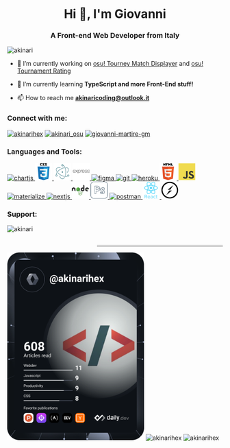 <h1 align="center">Hi 👋, I'm Giovanni</h1>
<h3 align="center">A Front-end Web Developer from Italy</h3>

<p align="left"> <img src="https://komarev.com/ghpvc/?username=akinarihex&label=Profile%20views&color=0e75b6&style=flat" alt="akinari" /> </p>

- 🔭 I’m currently working on [osu! Tourney Match Displayer](https://otmd.app) and [osu! Tournament Rating](https://otr.stagec.xyz)

- 🌱 I’m currently learning **TypeScript and more Front-End stuff!**

- 📫 How to reach me **akinaricoding@outlook.it**

<h3 align="left">Connect with me:</h3>
<p align="left">
<a href="https://dev.to/akinarihex" target="blank"><img align="center" src="https://raw.githubusercontent.com/rahuldkjain/github-profile-readme-generator/master/src/images/icons/Social/devto.svg" alt="akinarihex" height="30" width="40" /></a>
<a href="https://twitter.com/akinari_osu" target="blank"><img align="center" src="https://raw.githubusercontent.com/rahuldkjain/github-profile-readme-generator/master/src/images/icons/Social/twitter.svg" alt="akinari_osu" height="30" width="40" /></a>
<a href="https://linkedin.com/in/giovanni-martire-gm" target="blank"><img align="center" src="https://raw.githubusercontent.com/rahuldkjain/github-profile-readme-generator/master/src/images/icons/Social/linked-in-alt.svg" alt="giovanni-martire-gm" height="30" width="40" /></a>
</p>

<h3 align="left">Languages and Tools:</h3>
<p align="left"> <a href="https://www.chartjs.org" target="_blank" rel="noreferrer"> <img src="https://www.chartjs.org/media/logo-title.svg" alt="chartjs" width="40" height="40"/> </a> <a href="https://www.w3schools.com/css/" target="_blank" rel="noreferrer"> <img src="https://raw.githubusercontent.com/devicons/devicon/master/icons/css3/css3-original-wordmark.svg" alt="css3" width="40" height="40"/> </a> <a href="https://www.electronjs.org" target="_blank" rel="noreferrer"> <img src="https://raw.githubusercontent.com/devicons/devicon/master/icons/electron/electron-original.svg" alt="electron" width="40" height="40"/> </a> <a href="https://expressjs.com" target="_blank" rel="noreferrer"> <img src="https://raw.githubusercontent.com/devicons/devicon/master/icons/express/express-original-wordmark.svg" alt="express" width="40" height="40"/> </a> <a href="https://www.figma.com/" target="_blank" rel="noreferrer"> <img src="https://www.vectorlogo.zone/logos/figma/figma-icon.svg" alt="figma" width="40" height="40"/> </a> <a href="https://git-scm.com/" target="_blank" rel="noreferrer"> <img src="https://www.vectorlogo.zone/logos/git-scm/git-scm-icon.svg" alt="git" width="40" height="40"/> </a> <a href="https://heroku.com" target="_blank" rel="noreferrer"> <img src="https://www.vectorlogo.zone/logos/heroku/heroku-icon.svg" alt="heroku" width="40" height="40"/> </a> <a href="https://www.w3.org/html/" target="_blank" rel="noreferrer"> <img src="https://raw.githubusercontent.com/devicons/devicon/master/icons/html5/html5-original-wordmark.svg" alt="html5" width="40" height="40"/> </a> <a href="https://developer.mozilla.org/en-US/docs/Web/JavaScript" target="_blank" rel="noreferrer"> <img src="https://raw.githubusercontent.com/devicons/devicon/master/icons/javascript/javascript-original.svg" alt="javascript" width="40" height="40"/> </a> <a href="https://materializecss.com/" target="_blank" rel="noreferrer"> <img src="https://raw.githubusercontent.com/prplx/svg-logos/5585531d45d294869c4eaab4d7cf2e9c167710a9/svg/materialize.svg" alt="materialize" width="40" height="40"/> </a> <a href="https://nextjs.org/" target="_blank" rel="noreferrer"> <img src="https://cdn.worldvectorlogo.com/logos/nextjs-2.svg" alt="nextjs" width="40" height="40"/> </a> <a href="https://nodejs.org" target="_blank" rel="noreferrer"> <img src="https://raw.githubusercontent.com/devicons/devicon/master/icons/nodejs/nodejs-original-wordmark.svg" alt="nodejs" width="40" height="40"/> </a> <a href="https://www.photoshop.com/en" target="_blank" rel="noreferrer"> <img src="https://raw.githubusercontent.com/devicons/devicon/master/icons/photoshop/photoshop-line.svg" alt="photoshop" width="40" height="40"/> </a> <a href="https://postman.com" target="_blank" rel="noreferrer"> <img src="https://www.vectorlogo.zone/logos/getpostman/getpostman-icon.svg" alt="postman" width="40" height="40"/> </a> <a href="https://reactjs.org/" target="_blank" rel="noreferrer"> <img src="https://raw.githubusercontent.com/devicons/devicon/master/icons/react/react-original-wordmark.svg" alt="react" width="40" height="40"/> </a> <a href="https://socket.io/" target="_blank" rel="noreferrer"> <img src="https://raw.githubusercontent.com/github/explore/main/topics/socket-io/socket-io.png" alt="react" width="40" height="40"/> </a> </p>

<h3 align="left">Support:</h3>
<p><a href="https://ko-fi.com/akinari"> <img align="left" src="https://cdn.ko-fi.com/cdn/kofi3.png?v=3" height="50" width="210" alt="akinari" /></a></p><br><br>

---

<a href="https://app.daily.dev/AkinariHex"><img src="https://github.com/AkinariHex/AkinariHex/blob/master/devcard.svg" width="320" alt="Akinari's Dev Card"/></a>
<img src="https://github-readme-stats.vercel.app/api?username=akinarihex&show_icons=true&locale=en" alt="akinarihex" />
<img src="https://github-readme-stats.vercel.app/api/top-langs?username=akinarihex&show_icons=true&locale=en&layout=compact" alt="akinarihex" />
